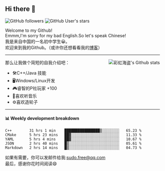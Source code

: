 ## Hi there 👋

![GitHub followers](https://img.shields.io/github/followers/chhdao?style=social)
![GitHub User's stars](https://img.shields.io/github/stars/chhdao?style=social)

Welcome to my Github!  
Emmm,I'm sorry for my bad English.So let's speak Chinese!  
我是来自中国的一名初中学生😀。  
欢迎来到我的Github。（或许你还想看看我的[博客](https://chhdao.github.io)）  
<hr>

<div align="right"><img alt="彩虹海盗's Github stats" align="right" src="https://github-readme-stats.vercel.app/api?username=chhdao"/></div>

那么让我做个简短的自我介绍吧：  
+ 🛠️C++/Java 技能  
+ 🖥️Windows/Linux开发  
+ 🎮睿智的P社玩家 +100  
+ 🎵喜欢听音乐  
+ ⚙️喜欢造轮子
<hr>

#### 📊 Weekly development breakdown
<!--START_SECTION:waka-->
```text
C++        31 hrs 1 min    ████████████████▒░░░░░░░░   65.23 % 
CMake      5 hrs 23 mins   ██▓░░░░░░░░░░░░░░░░░░░░░░   11.33 % 
YAML       5 hrs 4 mins    ██▓░░░░░░░░░░░░░░░░░░░░░░   10.67 % 
JSON       2 hrs 40 mins   █▒░░░░░░░░░░░░░░░░░░░░░░░   05.61 % 
Markdown   2 hrs 14 mins   █▒░░░░░░░░░░░░░░░░░░░░░░░   04.73 % 
```
<!--END_SECTION:waka-->

如果有需要，你可以发邮件给我:sudo.free@qq.com  
最后，感谢你花时间阅读😄

